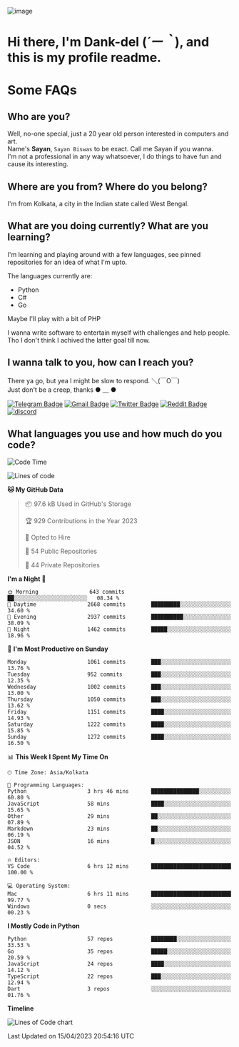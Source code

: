 ![image](https://user-images.githubusercontent.com/63096193/125182844-29f20800-e22f-11eb-8dc9-b0f2d29647bb.png)

# **Hi there, I'm Dank-del (*´ー｀*), and this is my profile readme.**
<!--  [![Profile views](https://gpvc.arturio.dev/dank-del)](https://github.com/dank-del) -->
# Some FAQs

## **Who are you?**

Well, no-one special, just a 20 year old person interested in computers and art. \
Name's **Sayan**, `Sayan Biswas` to be exact. Call me Sayan if you wanna. \
I'm not a professional in any way whatsoever, I do things to have fun and cause its interesting.

## **Where are you from? Where do you belong?**

I'm from Kolkata, a city in the Indian state called West Bengal.

## **What are you doing currently? What are you learning?**

I'm learning and playing around with a few languages, see pinned repositories for an idea of what I'm upto.

The languages currently are:

- Python
- C#
- Go

Maybe I'll play with a bit of PHP

I wanna write software to entertain myself with challenges and help people. \
Tho I don't think I achived the latter goal till now.

<!--## **Eww, I see a weeb profile.**

Can't help it, it's the best way to hide my face on this account
> Why do people hate weebs .-.

## **Cool, what more interests you?**

My interests are quite, weird. They're scattered all over the place. \
I've been fascinated by music and have studied it since the age of 6, I've performed on stage and on air but yeah now I've been away from that. I specialize in key instruments. \
Another thing that interests me is Media Production, aka, working with audio, video and broadcasting media.

> I just like art in general. also feeds the reason of me being obsessed with Japanese drawings (⋟ ﹏ ⋞)-->

## **I wanna talk to you, how can I reach you?**

There ya go, but yea I might be slow to respond. ＼(￣O￣) \
Just don't be a creep, thanks ● ﹏ ●

[![Telegram Badge](https://img.shields.io/badge/-dank_as_fuck-1ca0f1?style=flat-square&logo=telegram&logoColor=white&link=https://t.me/dank_as_fuck)](https://t.me/dank_as_fuck)
[![Gmail Badge](https://img.shields.io/badge/-sayan@asia.com-c14438?style=flat-square&logo=Gmail&logoColor=white&link=mailto:sayan@asia.com)](mailto:sayan@asia.com)
[![Twitter Badge](https://img.shields.io/twitter/follow/TheDankDel?style=social)](https://twitter.com/TheDankDel)
[![Reddit Badge](https://img.shields.io/reddit/user-karma/combined/dank_as_fuck_?style=social)](https://www.reddit.com/user/dank_as_fuck_/)
[![discord](https://discord-md-badge.vercel.app/api/shield/506536929152466945?style=social)](https://discordapp.com/users/506536929152466945)

## **What languages you use and how much do you code?**

<!--START_SECTION:waka-->
![Code Time](http://img.shields.io/badge/Code%20Time-1%2C134%20hrs%2045%20mins-blue)

![Lines of code](https://img.shields.io/badge/From%20Hello%20World%20I%27ve%20Written-4.4%20million%20lines%20of%20code-blue)

**🐱 My GitHub Data** 

> 📦 97.6 kB Used in GitHub's Storage 
 > 
> 🏆 929 Contributions in the Year 2023
 > 
> 💼 Opted to Hire
 > 
> 📜 54 Public Repositories 
 > 
> 🔑 44 Private Repositories 
 > 
**I'm a Night 🦉** 

```text
🌞 Morning                643 commits         ██░░░░░░░░░░░░░░░░░░░░░░░   08.34 % 
🌆 Daytime                2668 commits        █████████░░░░░░░░░░░░░░░░   34.60 % 
🌃 Evening                2937 commits        ██████████░░░░░░░░░░░░░░░   38.09 % 
🌙 Night                  1462 commits        █████░░░░░░░░░░░░░░░░░░░░   18.96 % 
```
📅 **I'm Most Productive on Sunday** 

```text
Monday                   1061 commits        ███░░░░░░░░░░░░░░░░░░░░░░   13.76 % 
Tuesday                  952 commits         ███░░░░░░░░░░░░░░░░░░░░░░   12.35 % 
Wednesday                1002 commits        ███░░░░░░░░░░░░░░░░░░░░░░   13.00 % 
Thursday                 1050 commits        ███░░░░░░░░░░░░░░░░░░░░░░   13.62 % 
Friday                   1151 commits        ████░░░░░░░░░░░░░░░░░░░░░   14.93 % 
Saturday                 1222 commits        ████░░░░░░░░░░░░░░░░░░░░░   15.85 % 
Sunday                   1272 commits        ████░░░░░░░░░░░░░░░░░░░░░   16.50 % 
```


📊 **This Week I Spent My Time On** 

```text
🕑︎ Time Zone: Asia/Kolkata

💬 Programming Languages: 
Python                   3 hrs 46 mins       ███████████████░░░░░░░░░░   60.80 % 
JavaScript               58 mins             ████░░░░░░░░░░░░░░░░░░░░░   15.65 % 
Other                    29 mins             ██░░░░░░░░░░░░░░░░░░░░░░░   07.89 % 
Markdown                 23 mins             ██░░░░░░░░░░░░░░░░░░░░░░░   06.19 % 
JSON                     16 mins             █░░░░░░░░░░░░░░░░░░░░░░░░   04.52 % 

🔥 Editors: 
VS Code                  6 hrs 12 mins       █████████████████████████   100.00 % 

💻 Operating System: 
Mac                      6 hrs 11 mins       █████████████████████████   99.77 % 
Windows                  0 secs              ░░░░░░░░░░░░░░░░░░░░░░░░░   00.23 % 
```

**I Mostly Code in Python** 

```text
Python                   57 repos            ████████░░░░░░░░░░░░░░░░░   33.53 % 
Go                       35 repos            █████░░░░░░░░░░░░░░░░░░░░   20.59 % 
JavaScript               24 repos            ████░░░░░░░░░░░░░░░░░░░░░   14.12 % 
TypeScript               22 repos            ███░░░░░░░░░░░░░░░░░░░░░░   12.94 % 
Dart                     3 repos             ░░░░░░░░░░░░░░░░░░░░░░░░░   01.76 % 
```



**Timeline**

![Lines of Code chart](https://raw.githubusercontent.com/Dank-del/Dank-del/main/assets/bar_graph.png)


 Last Updated on 15/04/2023 20:54:16 UTC
<!--END_SECTION:waka-->

<!--## **Can I stalk your spotify?**

Um sure.

![OwO Spotify](https://spotify-recently-played-readme.vercel.app/api?user=31fdrsslnr7nvq4ytqwtw7c4rxfm&count=5)-->
